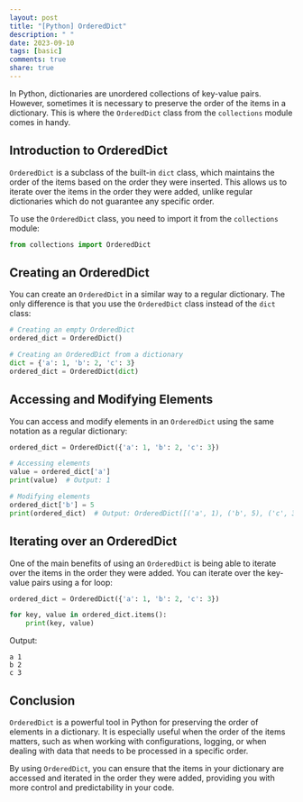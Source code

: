 ```yaml
---
layout: post
title: "[Python] OrderedDict"
description: " "
date: 2023-09-10
tags: [basic]
comments: true
share: true
---
```


In Python, dictionaries are unordered collections of key-value pairs. However, sometimes it is necessary to preserve the order of the items in a dictionary. This is where the `OrderedDict` class from the `collections` module comes in handy.

## Introduction to OrderedDict

`OrderedDict` is a subclass of the built-in `dict` class, which maintains the order of the items based on the order they were inserted. This allows us to iterate over the items in the order they were added, unlike regular dictionaries which do not guarantee any specific order.

To use the `OrderedDict` class, you need to import it from the `collections` module:

```python
from collections import OrderedDict
```

## Creating an OrderedDict

You can create an `OrderedDict` in a similar way to a regular dictionary. The only difference is that you use the `OrderedDict` class instead of the `dict` class:

```python
# Creating an empty OrderedDict
ordered_dict = OrderedDict()

# Creating an OrderedDict from a dictionary
dict = {'a': 1, 'b': 2, 'c': 3}
ordered_dict = OrderedDict(dict)
```

## Accessing and Modifying Elements

You can access and modify elements in an `OrderedDict` using the same notation as a regular dictionary:

```python
ordered_dict = OrderedDict({'a': 1, 'b': 2, 'c': 3})

# Accessing elements
value = ordered_dict['a']
print(value)  # Output: 1

# Modifying elements
ordered_dict['b'] = 5
print(ordered_dict)  # Output: OrderedDict([('a', 1), ('b', 5), ('c', 3)])
```

## Iterating over an OrderedDict

One of the main benefits of using an `OrderedDict` is being able to iterate over the items in the order they were added. You can iterate over the key-value pairs using a for loop:

```python
ordered_dict = OrderedDict({'a': 1, 'b': 2, 'c': 3})

for key, value in ordered_dict.items():
    print(key, value)
```

Output:
```
a 1
b 2
c 3
```

## Conclusion

`OrderedDict` is a powerful tool in Python for preserving the order of elements in a dictionary. It is especially useful when the order of the items matters, such as when working with configurations, logging, or when dealing with data that needs to be processed in a specific order.

By using `OrderedDict`, you can ensure that the items in your dictionary are accessed and iterated in the order they were added, providing you with more control and predictability in your code.